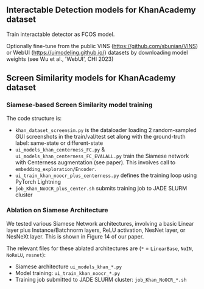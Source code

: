## Interactable Detection models for KhanAcademy dataset

Train interactable detector as FCOS model.

Optionally fine-tune from the public VINS (https://github.com/sbunian/VINS) or WebUI (https://uimodeling.github.io/) datasets by downloading model weights (see Wu et al., 'WebUI', CHI 2023)


## Screen Similarity models for KhanAcademy dataset

### Siamese-based Screen Similarity model training

The code structure is:
- ```khan_dataset_screensim.py``` is the dataloader loading 2 random-sampled GUI screenshots in the train/val/test set along with the ground-truth label: same-state or different-state
- ```ui_models_khan_centerness_FC.py``` & ```ui_models_khan_centerness_FC_EVALALL.py``` train the Siamese network with Centerness augmentation (see paper). This involves call to ```embedding_exploration/Encoder```.
- ```ui_train_khan_noocr_plus_centerness.py``` defines the training loop using PyTorch Lightning
- ```job_Khan_NoOCR_plus_center.sh``` submits training job to JADE SLURM cluster

### Ablation on Siamese Architecture
We tested various Siamese Network architectures, involving a basic Linear layer plus Instance/Batchnorm layers, ReLU activation, NesNet layer, or NesNeXt layer. This is shown in Figure 14 of our paper.

The relevant files for these ablated architectures are (```*``` = ```LinearBase```, ```NoIN```, ```NoReLU```, ```resnet```):
- Siamese architecture ```ui_models_khan_*.py```
- Model training: ```ui_train_khan_noocr_*.py```
- Training job submitted to JADE SLURM cluster: ```job_Khan_NoOCR_*.sh```